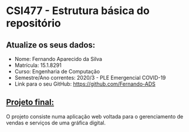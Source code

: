 # CSI477 - Estrutura básica do repositório

## Atualize os seus dados:

- Nome: Fernando Aparecido da Silva
- Matrícula: 15.1.8291
- Curso: Engenharia de Computação
- Semestre/Ano correntes: 2020/3 - PLE Emergencial COVID-19
- Link para o seu GitHub: https://github.com/Fernando-ADS

## [Projeto final:](./Projeto/README.md)

O projeto consiste numa aplicação web voltada para o gerenciamento de vendas e serviços de uma gráfica digital.
